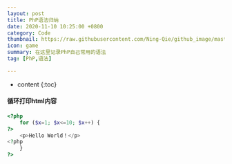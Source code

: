 ```yaml
---
layout: post
title: PhP语法归纳
date: 2020-11-10 10:25:00 +0800
category: Code
thumbnail: https://raw.githubusercontent.com/Ning-Qie/github_image/master/images/kobu-agency-67L18R4tW_w-unsplash.jpg
icon: game
summary: 在这里记录PhP自己常用的语法
tag: [PhP,语法]

---
```


* content
{:toc}


#### 循环打印html内容

```php
<?php
    for ($x=1; $x<=10; $x++) {
?>
    <p>Hello World！</p>
<?php
    }
?>
```




